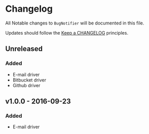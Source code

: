 # Changelog

All Notable changes to `BugNotifier` will be documented in this file.

Updates should follow the [Keep a CHANGELOG](http://keepachangelog.com/) principles.

## Unreleased

### Added
- E-mail driver
- Bitbucket driver
- Github driver

## v1.0.0 - 2016-09-23

### Added
- E-mail driver
